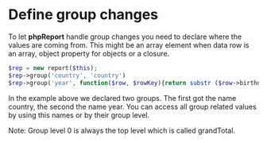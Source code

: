 # Define group changes
To let **phpReport** handle group changes you need to declare where the values are coming from.
This might be an array element when data row is an array, object property for objects or a closure.

```php
$rep = new report($this);
$rep->group('country', 'country')
$rep->group('year', function($row, $rowKey){return substr ($row->birthdate,0,4);})
```


In the example above we declared two groups. The first got the name country, the second the name year. You can access all group related values by using this names or by their group level.

Note: Group level 0 is always the top level which is called grandTotal.
